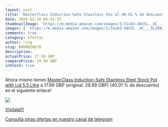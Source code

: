 ```yaml
---
layout: post
title: 'MasterClass Induction-Safe Stainless Ste al 40.01 % de descuento'
date: 2020-02-10 04:43:37
thumbnailImage: 'https://m.media-amazon.com/images/I/31vA3-XAV5L._AC_._SL200_.jpg'
images: [ 'https://m.media-amazon.com/images/I/31vA3-XAV5L._AC_._SL200_.jpg' ]
comments: true
category: ofertas
author: ring
slug: B000NZNO78
description:
actualPrice: 17.99 GBP
comparePrice: 29.99 GBP
inStock: true
---
```


Ahora mismo tienes [MasterClass Induction-Safe Stainless Steel Stock Pot with Lid  5.5 Litre](https://www.amazon.com/dp/B000NZNO78/?tag=redken08-20) a 17.99 GBP (original: 29.99 GBP) (40.01 %  de descuento) en el siguiente enlace!

[![](https://m.media-amazon.com/images/I/31vA3-XAV5L._AC_._SL200_.jpg)](https://www.amazon.com/dp/B000NZNO78/?tag=redken08-20)

[Visítala!!!](https://www.amazon.com/dp/B000NZNO78/?tag=redken08-20)

[Consulta otras ofertas en nuestro canal de telegram](https://t.me/s/ofertas25)
